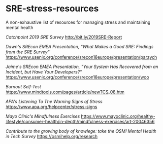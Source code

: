 # SRE-stress-resources
A non-exhaustive list of resources for managing stress and maintaining mental health

*Catchpoint 2019 SRE Survey*
http://bit.ly/2019SRE-Report

*Dawn's SREcon EMEA Presentation, "What Makes a Good SRE: Findings from the SRE Survey"*
https://www.usenix.org/conference/srecon18europe/presentation/parzych

*Jaime's SREcon EMEA Presentation, "Your System Has Recovered from an Incident, but Have Your Developers?"*
https://www.usenix.org/conference/srecon18europe/presentation/woo

*Burnout Self-Test*
https://www.mindtools.com/pages/article/newTCS_08.htm

*APA's Listening To The Warning Signs of Stress*
https://www.apa.org/helpcenter/stress-signs

*Mayo Clinic's Mindfulness Exercises*
https://www.mayoclinic.org/healthy-lifestyle/consumer-health/in-depth/mindfulness-exercises/art-20046356

*Contribute to the growing body of knowlege: take the OSMI Mental Health in Tech Survey*
https://osmihelp.org/research


